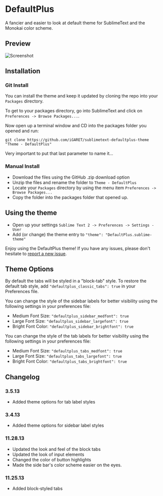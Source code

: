 # DefaultPlus
A fancier and easier to look at default theme for SublimeText and the Monokai color scheme.

## Preview
![Screenshot](http://i.imgur.com/3fFUuc4.png)


## Installation
### Git Install

You can install the theme and keep it updated by cloning the repo into your `Packages` directory.

To get to your packages directory, go into SublimeText and click on `Preferences -> Browse Packages...`.

Now open up a terminal window and CD into the packages folder you opened and run:

`git clone https://github.com/iGARET/sublimetext-defaultplus-theme "Theme - DefaultPlus"`

  Very important to put that last parameter to name it...

### Manual Install

* Download the files using the GitHub .zip download option
* Unzip the files and rename the folder to `Theme - DefaultPlus`
* Locate your `Packages` directory by using the menu item `Preferences -> Browse Packages...`
* Copy the folder into the packages folder that opened up.

## Using the theme
* Open up your settings `Sublime Text 2 -> Preferences -> Settings - User`
* Add (or change) the theme entry to `"theme": "DefaultPlus.sublime-theme"`


Enjoy using the DefaultPlus theme! If you have any issues, please don't hesitate to [report a new issue](https://github.com/iGARET/sublimetext-defaultplus-theme/issues).

## Theme Options
By default the tabs will be styled in a "block-tab" style. To restore the default tab style, add `"defaultplus_classic_tabs": true` in your Preferences file.

You can change the style of the sidebar labels for better visibility using the following settings in your preferences file:
* Medium Font Size: `"defaultplus_sidebar_medfont": true`
* Large Font Size: `"defaultplus_sidebar_largefont": true`
* Bright Font Color: `"defaultplus_sidebar_brightfont": true`

You can change the style of the tab labels for better visibility using the following settings in your preferences file:
* Medium Font Size: `"defaultplus_tabs_medfont": true`
* Large Font Size: `"defaultplus_tabs_largefont": true`
* Bright Font Color: `"defaultplus_tabs_brightfont": true`

## Changelog
### 3.5.13
* Added theme options for tab label styles

### 3.4.13
* Added theme options for sidebar label styles

### 11.28.13
* Updated the look and feel of the block tabs
* Updated the look of input elements
* Changed the color of button highlights
* Made the side bar's color scheme easier on the eyes.

### 11.25.13 
* Added block-styled tabs
